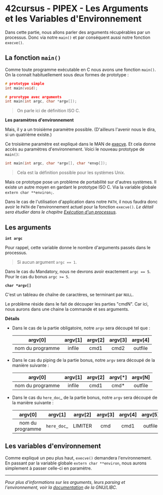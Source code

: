 <!--

	ARGUMENTS.md

	By: xbeheydt <xavier.beheydt@gmail.com>

	Created: 2022/02/17

-->
# 42cursus - PIPEX - Les Arguments et les Variables d'Environnement

Dans cette partie, nous allons parler des arguments récupérables par un
processus. Donc via notre `main()` et par conséquent aussi notre fonction
`execve()`.

## La fonction `main()`

Comme toute programme exécutable en C nous avons une fonction `main()`. On la
connait habituellement sous deux formes de prototype :

```C
# prototype simple
int	main(void);

# prorotype avec arguments
int	main(int argc, char *argv[]);
```

> On parle ici de définition ISO C.

**Les paramètres d'environnement**

Mais, il y a un troisième paramètre possible. (D'ailleurs l'avenir nous le
dira, si un quatrième existe.)

Ce troisième paramètre est expliqué dans le MAN de
[execve](http://manpagesfr.free.fr/man/man2/execve.2.html). Et cela donne accès
au paramètres d'environnement. Voici le nouveau prototype de `main()`:

```C
int	main(int argc, char *argv[], char *envp[]);
```

> Cela est la définition possible pour les systèmes Unix.

Mais ce prototype pose un problème de portabilité sur d'autres systèmes. Il
existe un autre moyen en gardant le prototype ISO C. Via la variable globale
`extern char **environ;`.

Dans le cas de l'utilisation d'application dans notre `PATH`, il nous faudra
donc avoir le `PATH` de l'environnement actuel pour la fonction `execve()`.
_Le détail sera étudier dans le chapitre
[Exécution d'un processus](./EXEC.md)._

## Les arguments

**`int argc`**

Pour rappel, cette variable donne le nombre d'arguments passés dans le
processus.

> Si aucun argument `argc == 1`.

Dans le cas du Mandatory, nous ne devrons avoir exactement `argc == 5`. Pour
le cas du bonus `argc >= 5`.

**`char *argv[]`**

C'est un tableau de chaîne de caractères, se terminant par `NULL`.

Le problème réside dans le fait de découper les parties "cmdN". Car ici, nous
aurons dans une chaine la commande et ses arguments.

**Détails**

- Dans le cas de la partie obligatoire, notre `argv` sera découpé tel que :

	|     argv[0]      | argv[1] | argv[2] | argv[3] | argv[4] |
	|:----------------:|:-------:|:-------:|:-------:|:-------:|
	| nom du programme |  infile |   cmd1  |   cmd2  | outfile |

- Dans le cas du piping de la partie bonus, notre `argv` sera découpé de la
  manière suivante :

	|     argv[0]      | argv[1] | argv[2] | argv[*] | argv[N] |
	|:----------------:|:-------:|:-------:|:-------:|:-------:|
	| nom du programme |  infile |   cmd1  |   cmd*  | outfile |

- Dans le cas du `here_doc`_ de la partie bonus, notre `argv` sera découpé de la
  manière suivante :

	|     argv[0]      |   argv[1]    |  argv[2]   | argv[3] | argv[4] | argv[5] |
	|:----------------:|:------------:|:----------:|:-------:|:-------:|:-------:|
	| nom du programme |  `here_doc`_ |   LIMITER  |   cmd   | cmd1    | outfile |

## Les variables d'environnement

Comme expliqué un peu plus haut, `execve()` demandera l'environnement. En
passant par la variable globale `extern char **environ`, nous aurons simplement
à passer celle-ci en paramètre.

---

_Pour plus d'informations sur les arguments, leurs parsing et l'environnement,
voir la
[documentation](https://www.gnu.org/software/libc/manual/html_node/Program-Arguments.html)
de la GNU/LIBC._

